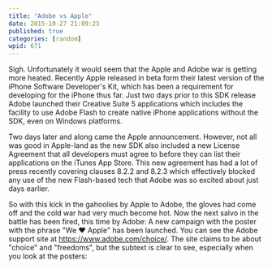 ```yaml
---
title: "Adobe vs Apple"
date: 2015-10-27 21:09:23
published: true
categories: [random]
wpid: 671
---
```


Sigh. Unfortunately it would seem that the Apple and Adobe war is getting more heated. Recently Apple released in beta form their latest version of the iPhone Software Developer's Kit, which has been a requirement for developing for the iPhone thus far. Just two days prior to this SDK release Adobe launched their Creative Suite 5 applications which includes the facility to use Adobe Flash to create native iPhone applications without the SDK, even on Windows platforms.

Two days later and along came the Apple announcement. However, not all was good in Apple-land as the new SDK also included a new License Agreement that all developers must agree to before they can list their applications on the iTunes App Store. This new agreement has had a lot of press recently covering clauses 8.2.2 and 8.2.3 which effectively blocked any use of the new Flash-based tech that Adobe was so excited about just days earlier.

So with this kick in the gahoolies by Apple to Adobe, the gloves had come off and the cold war had very much become hot. Now the next salvo in the battle has been fired, this time by Adobe: A new campaign with the poster with the phrase "We ❤️ Apple" has been launched. You can see the Adobe support site at <https://www.adobe.com/choice/>. The site claims to be about "choice" and "freedoms", but the subtext is clear to see, especially when you look at the posters: